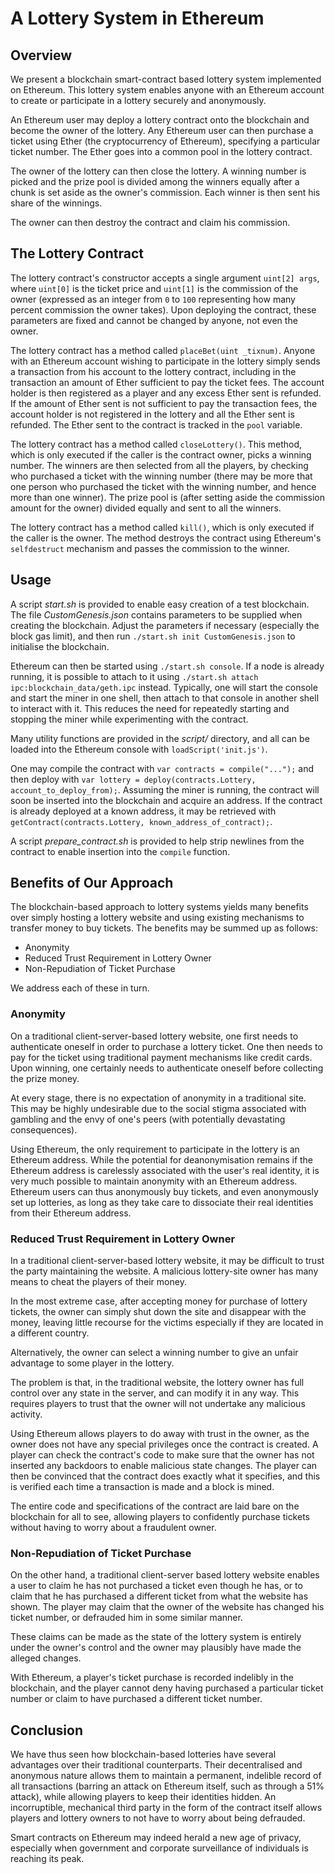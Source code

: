# A Lottery System in Ethereum

## Overview
We present a blockchain smart-contract based lottery system implemented on
Ethereum. This lottery system enables anyone with an Ethereum account to create
or participate in a lottery securely and anonymously.

An Ethereum user may deploy a lottery contract onto the blockchain and become
the owner of the lottery. Any Ethereum user can then purchase a ticket using
Ether (the cryptocurrency of Ethereum), specifying a particular ticket number.
The Ether goes into a common pool in the lottery contract.

The owner of the lottery can then close the lottery. A winning number is picked
and the prize pool is divided among the winners equally after a chunk is set
aside as the owner's commission. Each winner is then sent his share of the
winnings.

The owner can then destroy the contract and claim his commission.

## The Lottery Contract
The lottery contract's constructor accepts a single argument `uint[2] args`,
where `uint[0]` is the ticket price and `uint[1]` is the commission of the
owner (expressed as an integer from `0` to `100` representing how many percent
commission the owner takes). Upon deploying the contract, these parameters are
fixed and cannot be changed by anyone, not even the owner.

The lottery contract has a method called `placeBet(uint _tixnum)`. Anyone
with an Ethereum account wishing to participate in the lottery simply sends
a transaction from his account to the lottery contract, including in the
transaction an amount of Ether sufficient to pay the ticket fees. The account
holder is then registered as a player and any excess Ether sent is refunded.
If the amount of Ether sent is not sufficient to pay the transaction fees, the
account holder is not registered in the lottery and all the Ether sent is
refunded. The Ether sent to the contract is tracked in the `pool` variable.

The lottery contract has a method called `closeLottery()`. This method, which
is only executed if the caller is the contract owner, picks a winning number.
The winners are then selected from all the players, by checking who purchased
a ticket with the winning number (there may be more that one person who
purchased the ticket with the winning number, and hence more than one winner).
The prize pool is (after setting aside the commission amount for the owner)
divided equally and sent to all the winners.

The lottery contract has a method called `kill()`, which is only executed if
the caller is the owner. The method destroys the contract using Ethereum's
`selfdestruct` mechanism and passes the commission to the winner.

## Usage
A script _start.sh_ is provided to enable easy creation of a test blockchain.
The file _CustomGenesis.json_ contains parameters to be supplied when creating
the blockchain. Adjust the parameters if necessary (especially the block gas
limit), and then run `./start.sh init CustomGenesis.json` to initialise the
blockchain.

Ethereum can then be started using `./start.sh console`. If a node is already
running, it is possible to attach to it using
`./start.sh attach ipc:blockchain_data/geth.ipc` instead. Typically, one will
start the console and start the miner in one shell, then attach to that console
in another shell to interact with it. This reduces the need for repeatedly
starting and stopping the miner while experimenting with the contract.

Many utility functions are provided in the _script/_ directory, and all can be
loaded into the Ethereum console with `loadScript('init.js')`.

One may compile the contract with `var contracts = compile("...");` and then
deploy with `var lottery = deploy(contracts.Lottery, account_to_deploy_from);`.
Assuming the miner is running, the contract will soon be inserted into the
blockchain and acquire an address. If the contract is already deployed at a
known address, it may be retrieved with
`getContract(contracts.Lottery, known_address_of_contract);`.

A script _prepare_contract.sh_ is provided to help strip newlines from the
contract to enable insertion into the `compile` function.

## Benefits of Our Approach
The blockchain-based approach to lottery systems yields many benefits over
simply hosting a lottery website and using existing mechanisms to transfer
money to buy tickets. The benefits may be summed up as follows:
* Anonymity
* Reduced Trust Requirement in Lottery Owner
* Non-Repudiation of Ticket Purchase

We address each of these in turn.

### Anonymity
On a traditional client-server-based lottery website, one first needs to
authenticate oneself in order to purchase a lottery ticket. One then needs to
pay for the ticket using traditional payment mechanisms like credit cards.
Upon winning, one certainly needs to authenticate oneself before collecting the
prize money.

At every stage, there is no expectation of anonymity in a traditional site.
This may be highly undesirable due to the social stigma associated with
gambling and the envy of one's peers (with potentially devastating
consequences).

Using Ethereum, the only requirement to participate in the lottery is an
Ethereum address. While the potential for deanonymisation remains if the
Ethereum address is carelessly associated with the user's real identity, it is
very much possible to maintain anonymity with an Ethereum address. Ethereum
users can thus anonymously buy tickets, and even anonymously set up lotteries,
as long as they take care to dissociate their real identities from their
Ethereum address.

### Reduced Trust Requirement in Lottery Owner
In a traditional client-server-based lottery website, it may be difficult to
trust the party maintaining the website. A malicious lottery-site owner has
many means to cheat the players of their money.

In the most extreme case, after accepting money for purchase of lottery tickets,
the owner can simply shut down the site and disappear with the money, leaving
little recourse for the victims especially if they are located in a different
country.

Alternatively, the owner can select a winning number to give an unfair advantage
to some player in the lottery.

The problem is that, in the traditional website, the lottery owner has full
control over any state in the server, and can modify it in any way. This
requires players to trust that the owner will not undertake any malicious
activity.

Using Ethereum allows players to do away with trust in the owner, as the
owner does not have any special privileges once the contract is created. A
player can check the contract's code to make sure that the owner has not
inserted any backdoors to enable malicious state changes. The player can then
be convinced that the contract does exactly what it specifies, and this is
verified each time a transaction is made and a block is mined.

The entire code
and specifications of the contract are laid bare on the blockchain for all to
see, allowing players to confidently purchase tickets without having to
worry about a fraudulent owner.

### Non-Repudiation of Ticket Purchase
On the other hand, a traditional client-server based lottery website enables
a user to claim he has not purchased a ticket even though he has, or to claim
that he has purchased a different ticket from what the website has shown. The
player may claim that the owner of the website has changed his ticket number,
or defrauded him in some similar manner.

These claims can be made as the state of the lottery system is entirely under
the owner's control and the owner may plausibly have made the alleged changes.

With Ethereum, a player's ticket purchase is recorded indelibly in the
blockchain, and the player cannot deny having purchased a particular ticket
number or claim to have purchased a different ticket number.


## Conclusion
We have thus seen how blockchain-based lotteries have several advantages over
their traditional counterparts. Their decentralised and anonymous nature
allows them to maintain a permanent, indelible record of all transactions
(barring an attack on Ethereum itself, such as through a 51% attack), while
allowing players to keep their identities hidden. An incorruptible, mechanical
third party in the form of the contract itself allows players and lottery
owners to not have to worry about being defrauded.

Smart contracts on Ethereum may indeed herald a new age of privacy, especially
when government and corporate surveillance of individuals is reaching its peak.
